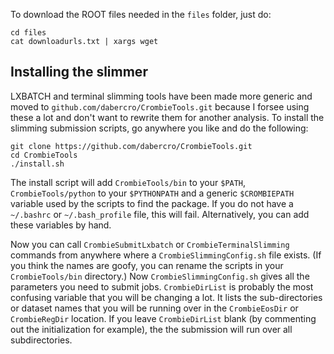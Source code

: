 To download the ROOT files needed in the `files` folder, just do:
```
cd files
cat downloadurls.txt | xargs wget
```

## Installing the slimmer

LXBATCH and terminal slimming tools have been made more generic and moved to 
`github.com/dabercro/CrombieTools.git` because I forsee using these a lot and
don't want to rewrite them for another analysis.
To install the slimming submission scripts, go anywhere you like and do the following:
```
git clone https://github.com/dabercro/CrombieTools.git
cd CrombieTools
./install.sh
```
The install script will add `CrombieTools/bin` to your `$PATH`,
`CrombieTools/python` to your `$PYTHONPATH` and a generic
`$CROMBIEPATH` variable used by the scripts to find the package.
If you do not have a `~/.bashrc` or `~/.bash_profile` file, this will fail.
Alternatively, you can add these variables by hand.

Now you can call `CrombieSubmitLxbatch` or `CrombieTerminalSlimming` commands from anywhere
where a `CrombieSlimmingConfig.sh` file exists.
(If you think the names are goofy, you can rename the scripts in your `CrombieTools/bin` directory.)
Now `CrombieSlimmingConfig.sh` gives all the parameters you need to submit jobs.
`CrombieDirList` is probably the most confusing variable that you will be changing a lot.
It lists the sub-directories or dataset names that you will be running over in the
`CrombieEosDir` or `CrombieRegDir` location.
If you leave `CrombieDirList` blank (by commenting out the initialization for example),
the the submission will run over all subdirectories.
